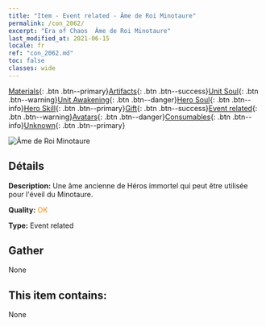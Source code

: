 ```yaml
---
title: "Item - Event related - Âme de Roi Minotaure"
permalink: /con_2062/
excerpt: "Era of Chaos  Âme de Roi Minotaure"
last_modified_at: 2021-06-15
locale: fr
ref: "con_2062.md"
toc: false
classes: wide
---
```

 [Materials](/ItemsFR/){: .btn .btn--primary}[Artifacts](/ItemsFR/Artifacts/){: .btn .btn--success}[Unit Soul](/ItemsFR/UnitSoul/){: .btn .btn--warning}[Unit Awakening](/ItemsFR/UnitAwakening/){: .btn .btn--danger}[Hero Soul](/ItemsFR/HeroSoul/){: .btn .btn--info}[Hero Skill](/ItemsFR/HeroSkill/){: .btn .btn--primary}[Gift](/ItemsFR/Gift/){: .btn .btn--success}[Event related](/ItemsFR/Events/){: .btn .btn--warning}[Avatars](/ItemsFR/Avatars/){: .btn .btn--danger}[Consumables](/ItemsFR/Consumables/){: .btn .btn--info}[Unknown](/ItemsFR/Unknown/){: .btn .btn--primary}

 ![Âme de Roi Minotaure](/images/t/juexing_705.jpg)

## Détails
 **Description:** Une âme ancienne de Héros immortel qui peut être utilisée pour l'éveil du Minotaure.

 **Quality:** <span style="color: #FF8C00">OK</span>

 **Type:** Event related

## Gather

  None

## This item contains:

  None

